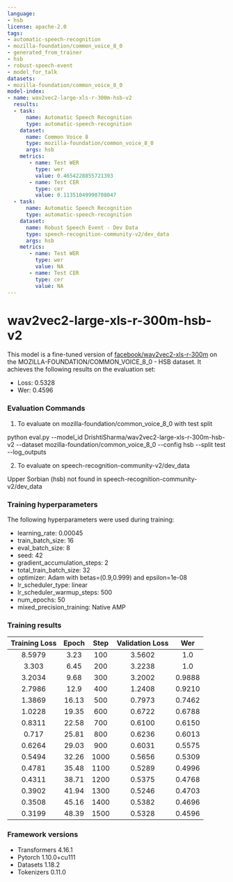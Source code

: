 ```yaml
---
language:
- hsb
license: apache-2.0
tags:
- automatic-speech-recognition
- mozilla-foundation/common_voice_8_0
- generated_from_trainer
- hsb
- robust-speech-event
- model_for_talk
datasets:
- mozilla-foundation/common_voice_8_0
model-index:
- name: wav2vec2-large-xls-r-300m-hsb-v2
  results:
  - task: 
      name: Automatic Speech Recognition 
      type: automatic-speech-recognition
    dataset:
      name: Common Voice 8
      type: mozilla-foundation/common_voice_8_0
      args: hsb
    metrics:
       - name: Test WER
         type: wer
         value: 0.4654228855721393
       - name: Test CER
         type: cer
         value: 0.11351049990708047
  - task: 
      name: Automatic Speech Recognition
      type: automatic-speech-recognition
    dataset:
      name: Robust Speech Event - Dev Data
      type: speech-recognition-community-v2/dev_data
      args: hsb
    metrics:
       - name: Test WER
         type: wer
         value: NA
       - name: Test CER
         type: cer
         value: NA
---
```


<!-- This model card has been generated automatically according to the information the Trainer had access to. You
should probably proofread and complete it, then remove this comment. -->

# wav2vec2-large-xls-r-300m-hsb-v2

This model is a fine-tuned version of [facebook/wav2vec2-xls-r-300m](https://huggingface.co/facebook/wav2vec2-xls-r-300m) on the MOZILLA-FOUNDATION/COMMON_VOICE_8_0 - HSB dataset.
It achieves the following results on the evaluation set:
- Loss: 0.5328
- Wer: 0.4596

### Evaluation Commands

1. To evaluate on mozilla-foundation/common_voice_8_0 with test split

python eval.py --model_id DrishtiSharma/wav2vec2-large-xls-r-300m-hsb-v2 --dataset mozilla-foundation/common_voice_8_0 --config hsb --split test --log_outputs

2. To evaluate on speech-recognition-community-v2/dev_data

Upper Sorbian (hsb) not found in speech-recognition-community-v2/dev_data


### Training hyperparameters

The following hyperparameters were used during training:
- learning_rate: 0.00045
- train_batch_size: 16
- eval_batch_size: 8
- seed: 42
- gradient_accumulation_steps: 2
- total_train_batch_size: 32
- optimizer: Adam with betas=(0.9,0.999) and epsilon=1e-08
- lr_scheduler_type: linear
- lr_scheduler_warmup_steps: 500
- num_epochs: 50
- mixed_precision_training: Native AMP

### Training results

| Training Loss | Epoch | Step | Validation Loss | Wer    |
|:-------------:|:-----:|:----:|:---------------:|:------:|
| 8.5979        | 3.23  | 100  | 3.5602          | 1.0    |
| 3.303         | 6.45  | 200  | 3.2238          | 1.0    |
| 3.2034        | 9.68  | 300  | 3.2002          | 0.9888 |
| 2.7986        | 12.9  | 400  | 1.2408          | 0.9210 |
| 1.3869        | 16.13 | 500  | 0.7973          | 0.7462 |
| 1.0228        | 19.35 | 600  | 0.6722          | 0.6788 |
| 0.8311        | 22.58 | 700  | 0.6100          | 0.6150 |
| 0.717         | 25.81 | 800  | 0.6236          | 0.6013 |
| 0.6264        | 29.03 | 900  | 0.6031          | 0.5575 |
| 0.5494        | 32.26 | 1000 | 0.5656          | 0.5309 |
| 0.4781        | 35.48 | 1100 | 0.5289          | 0.4996 |
| 0.4311        | 38.71 | 1200 | 0.5375          | 0.4768 |
| 0.3902        | 41.94 | 1300 | 0.5246          | 0.4703 |
| 0.3508        | 45.16 | 1400 | 0.5382          | 0.4696 |
| 0.3199        | 48.39 | 1500 | 0.5328          | 0.4596 |


### Framework versions

- Transformers 4.16.1
- Pytorch 1.10.0+cu111
- Datasets 1.18.2
- Tokenizers 0.11.0
 